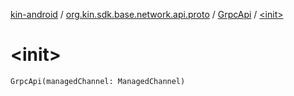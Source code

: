 [kin-android](../../index.md) / [org.kin.sdk.base.network.api.proto](../index.md) / [GrpcApi](index.md) / [&lt;init&gt;](./-init-.md)

# &lt;init&gt;

`GrpcApi(managedChannel: ManagedChannel)`